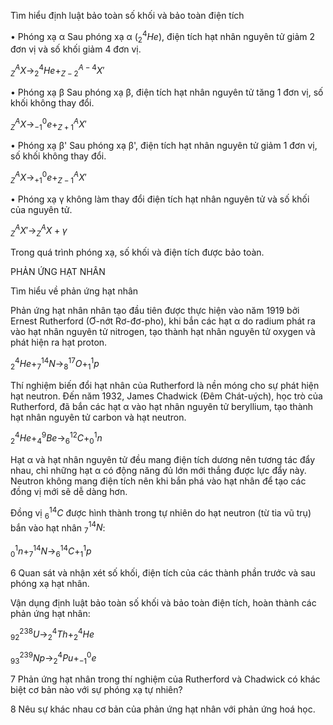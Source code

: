 Tìm hiểu định luật bảo toàn số khối và bảo toàn điện tích

• Phóng xạ α
Sau phóng xạ α ($^4_2He$), điện tích hạt nhân nguyên tử giảm 2 đơn vị và số khối giảm 4 đơn vị.

$^A_ZX → ^4_2He + ^{A-4}_{Z-2}X'$

• Phóng xạ β
Sau phóng xạ β, điện tích hạt nhân nguyên tử tăng 1 đơn vị, số khối không thay đổi.

$^A_ZX → ^0_{-1}e + ^A_{Z+1}X'$

• Phóng xạ β'
Sau phóng xạ β', điện tích hạt nhân nguyên tử giảm 1 đơn vị, số khối không thay đổi.

$^A_ZX → ^0_{+1}e + ^A_{Z-1}X'$

• Phóng xạ γ không làm thay đổi điện tích hạt nhân nguyên tử và số khối của nguyên tử.

$^A_ZX' → ^A_ZX +γ$

Trong quá trình phóng xạ, số khối và điện tích được bảo toàn.

PHẢN ỨNG HẠT NHÂN

Tìm hiểu về phản ứng hạt nhân

Phản ứng hạt nhân nhân tạo đầu tiên được thực hiện vào năm 1919 bởi Ernest Rutherford (Ơ-nớt Rơ-đơ-pho), khi bắn các hạt α do radium phát ra vào hạt nhân nguyên tử nitrogen, tạo thành hạt nhân nguyên tử oxygen và phát hiện ra hạt proton.

$^4_2He + ^{14}_7N → ^{17}_8O + ^1_1p$

Thí nghiệm biến đổi hạt nhân của Rutherford là nền móng cho sự phát hiện hạt neutron. Đến năm 1932, James Chadwick (Đêm Chát-uých), học trò của Rutherford, đã bắn các hạt α vào hạt nhân nguyên tử beryllium, tạo thành hạt nhân nguyên tử carbon và hạt neutron.

$^4_2He + ^9_4Be → ^{12}_6C + ^1_0n$

Hạt α và hạt nhân nguyên tử đều mang điện tích dương nên tương tác đẩy nhau, chỉ những hạt α có động năng đủ lớn mới thắng được lực đẩy này. Neutron không mang điện tích nên khi bắn phá vào hạt nhân để tạo các đồng vị mới sẽ dễ dàng hơn.

Đồng vị $^{14}_6C$ được hình thành trong tự nhiên do hạt neutron (từ tia vũ trụ) bắn vào hạt nhân $^{14}_7N$:

$^1_0n + ^{14}_7N → ^{14}_6C + ^1_1p$

6 Quan sát và nhận xét số khối, điện tích của các thành phần trước và sau phóng xạ hạt nhân.

Vận dụng định luật bảo toàn số khối và bảo toàn điện tích, hoàn thành các phản ứng hạt nhân:

$^{238}_{92}U → ^4_2Th + ^4_2He$

$^{239}_{93}Np → ^4_2Pu + ^0_{-1}e$

7 Phản ứng hạt nhân trong thí nghiệm của Rutherford và Chadwick có khác biệt cơ bản nào với sự phóng xạ tự nhiên?

8 Nêu sự khác nhau cơ bản của phản ứng hạt nhân với phản ứng hoá học.